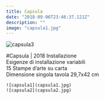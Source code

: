 ```yaml
---
title: Capsula
date: "2018-09-06T23:46:37.121Z"
description: ""
image: "capsula1.jpg"
---
```


![capsula3](capsula3.jpg)

#Capsula | 2018
Installazione  
Esigenze di installazione variabili  
15 Stampe d’arte su carta  
Dimensione singola tavola 29,7x42 cm  


```grid|2| Tavola n°1 e tavola n°15
![capsula1](capsula1.jpg)
![capsula2](capsula2.jpg)
```

